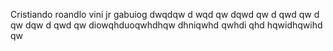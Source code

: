 Cristiando roandlo
vini jr
gabuiog
dwqdqw
d
wqd
qw
dqwd
qw
d
qwd
qw
d
qw
dqw
d
qwd
qw
diowqhduoqwhdhqw
dhniqwhd
qwhdi
qhd
hqwidhqwihd
qw